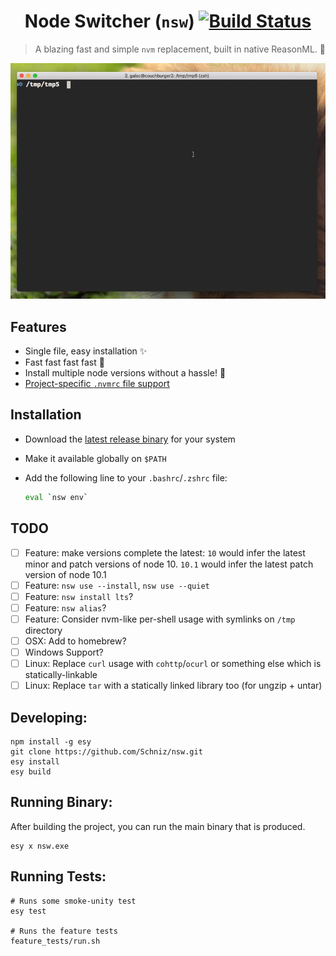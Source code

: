 <h1 align="center">
  Node Switcher (<code>nsw</code>) <a href="https://dev.azure.com/galstar0385/nsw/_build/latest?definitionId=1?branchName=master"><img alt="Build Status" src="https://dev.azure.com/galstar0385/nsw/_apis/build/status/Schniz.nsw?branchName=master" /></a>
</h1>

> A blazing fast and simple `nvm` replacement, built in native ReasonML. :rocket:

<div align="center">
  <img src="./docs/nsw.gif" alt="Blazing fast!">
</div>

## Features
- Single file, easy installation :sparkles:
- Fast fast fast fast :rocket:
- Install multiple node versions without a hassle! :clap:
- [Project-specific `.nvmrc` file support](./features_tests/nvmrc)

## Installation

* Download the [latest release binary](https://github.com/Schniz/nsw/releases) for your system
* Make it available globally on `$PATH`
* Add the following line to your `.bashrc`/`.zshrc` file:

  ```bash
  eval `nsw env`
  ```

## TODO
- [ ] Feature: make versions complete the latest: `10` would infer the latest minor and patch versions of node 10. `10.1` would infer the latest patch version of node 10.1
- [ ] Feature: `nsw use --install`, `nsw use --quiet`
- [ ] Feature: `nsw install lts`?
- [ ] Feature: `nsw alias`?
- [ ] Feature: Consider nvm-like per-shell usage with symlinks on `/tmp` directory
- [ ] OSX: Add to homebrew?
- [ ] Windows Support?
- [ ] Linux: Replace `curl` usage with `cohttp`/`ocurl` or something else which is statically-linkable
- [ ] Linux: Replace `tar` with a statically linked library too (for ungzip + untar)

## Developing:

```
npm install -g esy
git clone https://github.com/Schniz/nsw.git
esy install
esy build
```

## Running Binary:

After building the project, you can run the main binary that is produced.

```
esy x nsw.exe
```

## Running Tests:

```
# Runs some smoke-unity test
esy test

# Runs the feature tests
feature_tests/run.sh
```
